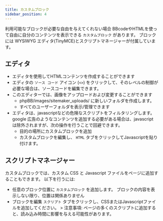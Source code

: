 ```yaml
---
title: カスタムブロック
sidebar_position: 4
---
```


利用可能なブロックが必要な自由を与えてくれない場合 BBcodeやHTMLを使って自由に自分のコンテンツを表示できる `カスタムブロック` があります。 ブロックには WYSIWYG エディタ(TinyMCE)とスクリプトマネージャーが付属しています。

## エディタ

-   エディタを使用してHTMLコンテンツを作成することができます
-   エディタの `ソース コード` アイコン (`<>`) をクリックして、そのレベルの制御が必要な場合は、ソースコードを編集できます。
-   このエディターでは、画像をアップロードおよび変更することができます
    -   phpBB/images/sitemaker_uploads/ に新しいフォルダを作成します。
    -   すべてのユーザーフォルダを表示/管理できます
-   エディタは、javascriptなどの危険なスクリプトをフィルタリングします。 google 広告のようなコンテンツを追加する必要がある場合は、javascript は除外されますが、次の操作を行うことで回避できます。
    -   目的の場所にカスタムブロックを追加
    -   カスタムブロックを編集し、 `HTML` タブをクリックしてJavascriptを貼り付けます。

## スクリプトマネージャー

カスタムブロックでは、カスタム CSS と Javascript ファイルをページに追加することもできます。 以下を行うには:

-   任意のブロック位置に `カスタムブロック` を追加します。 ブロックの内容を表示しない限り、位置は関係ありません
-   ブロックを編集 `スクリプト` タブをクリックし、CSSまたはJavascriptファイルを追加してください。 > 注意事項: ページの多くのスクリプトに追加すると、読み込み時間に影響を与える可能性があります。

